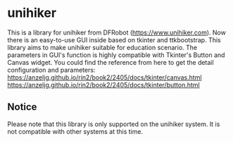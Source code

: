 # unihiker
This is a library for unihiker from DFRobot (https://www.unihiker.com). Now there is an easy-to-use GUI inside based on tkinter and ttkbootstrap. This library aims to make unihiker suitable for education scenario.
The parameters in GUI's function is highly compatible with Tkinter's Button and Canvas widget. You could find the reference from here to get the detail configuration and parameters:
https://anzeljg.github.io/rin2/book2/2405/docs/tkinter/canvas.html
https://anzeljg.github.io/rin2/book2/2405/docs/tkinter/button.html

## Notice

Please note that this library is only supported on the unihiker system. It is not compatible with other systems at this time.